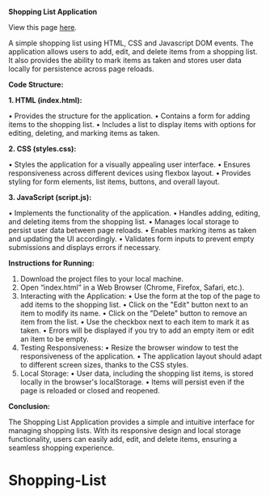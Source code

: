 **Shopping List Application**

View this page [here](https://github.com/NelaIman/Shopping-List).

A simple shopping list using HTML, CSS and Javascript DOM events.
The application allows users to add, edit, and delete items from a shopping list. It also provides the ability to mark items as taken and stores user data locally for persistence across page reloads.

**Code Structure:**

**1.	HTML (index.html):**

•	Provides the structure for the application.
•	Contains a form for adding items to the shopping list.
•	Includes a list to display items with options for editing, deleting, and marking items as taken.

**2.	CSS (styles.css):**

•	Styles the application for a visually appealing user interface.
•	Ensures responsiveness across different devices using flexbox layout.
•	Provides styling for form elements, list items, buttons, and overall layout.

**3.	JavaScript (script.js):**

•	Implements the functionality of the application.
•	Handles adding, editing, and deleting items from the shopping list.
•	Manages local storage to persist user data between page reloads.
•	Enables marking items as taken and updating the UI accordingly.
•	Validates form inputs to prevent empty submissions and displays errors if necessary.


**Instructions for Running:**

1.	Download the project files to your local machine.
2.	Open “index.html” in a Web Browser (Chrome, Firefox, Safari, etc.).
3.	Interacting with the Application:
•	Use the form at the top of the page to add items to the shopping list.
•	Click on the "Edit" button next to an item to modify its name.
•	Click on the "Delete" button to remove an item from the list.
•	Use the checkbox next to each item to mark it as taken.
•	Errors will be displayed if you try to add an empty item or edit an item to be empty.
4.	Testing Responsiveness:
•	Resize the browser window to test the responsiveness of the application.
•	The application layout should adapt to different screen sizes, thanks to the CSS styles.
5.	Local Storage:
•	User data, including the shopping list items, is stored locally in the browser's localStorage.
•	Items will persist even if the page is reloaded or closed and reopened.

**Conclusion:**

The Shopping List Application provides a simple and intuitive interface for managing shopping lists. With its responsive design and local storage functionality, users can easily add, edit, and delete items, ensuring a seamless shopping experience.
# Shopping-List
